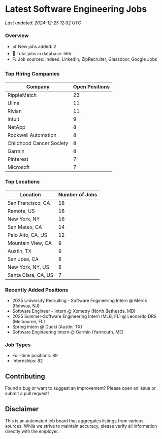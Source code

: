 # Latest Software Engineering Jobs
*Last updated: 2024-12-25 12:02 UTC*

### Overview
- 📊 New jobs added: 2
- 💼 Total jobs in database: 565
- 🔍 Job sources: Indeed, LinkedIn, ZipRecruiter, Glassdoor, Google Jobs

### Top Hiring Companies
| Company | Open Positions |
|---------|---------------|
| RippleMatch | 23 |
| Uline | 11 |
| Rivian | 11 |
| Intuit | 9 |
| NetApp | 8 |
| Rockwell Automation | 8 |
| Childhood Cancer Society | 8 |
| Garmin | 8 |
| Pinterest | 7 |
| Microsoft | 7 |

### Top Locations
| Location | Number of Jobs |
|----------|---------------|
| San Francisco, CA | 18 |
| Remote, US | 16 |
| New York, NY | 16 |
| San Mateo, CA | 14 |
| Palo Alto, CA, US | 12 |
| Mountain View, CA | 9 |
| Austin, TX | 9 |
| San Jose, CA | 8 |
| New York, NY, US | 8 |
| Santa Clara, CA, US | 7 |

### Recently Added Positions
- 2025 University Recruiting - Software Engineering Intern @ Merck (Rahway, NJ)
- Software Engineer - Intern @ Xometry (North Bethesda, MD)
- 2025 Summer-Software Engineering Intern (MLB, FL) @ Leonardo DRS (Melbourne, FL)
- Spring Intern @ Ducki (Austin, TX)
- Software Engineering Intern @ Garmin (Yarmouth, ME)

### Job Types
- Full-time positions: 89
- Internships: 82

## Contributing
Found a bug or want to suggest an improvement? Please open an issue or submit a pull request!

## Disclaimer
This is an automated job board that aggregates listings from various sources. While we strive to maintain accuracy, 
please verify all information directly with the employer.
